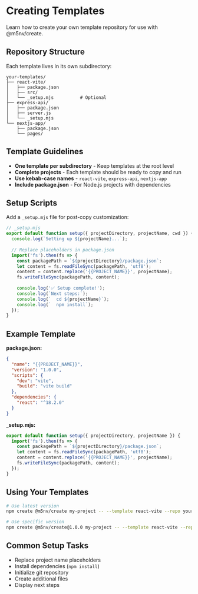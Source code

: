# Creating Templates

Learn how to create your own template repository for use with @m5nv/create.

## Repository Structure

Each template lives in its own subdirectory:

```
your-templates/
├── react-vite/
│   ├── package.json
│   ├── src/
│   └── _setup.mjs          # Optional
├── express-api/
│   ├── package.json
│   ├── server.js
│   └── _setup.mjs
└── nextjs-app/
    ├── package.json
    └── pages/
```

## Template Guidelines

- **One template per subdirectory** - Keep templates at the root level
- **Complete projects** - Each template should be ready to copy and run
- **Use kebab-case names** - `react-vite`, `express-api`, `nextjs-app`
- **Include package.json** - For Node.js projects with dependencies

## Setup Scripts

Add a `_setup.mjs` file for post-copy customization:

```javascript
// _setup.mjs
export default function setup({ projectDirectory, projectName, cwd }) {
  console.log(`Setting up ${projectName}...`);
  
  // Replace placeholders in package.json
  import('fs').then(fs => {
    const packagePath = `${projectDirectory}/package.json`;
    let content = fs.readFileSync(packagePath, 'utf8');
    content = content.replace('{{PROJECT_NAME}}', projectName);
    fs.writeFileSync(packagePath, content);
    
    console.log('✅ Setup complete!');
    console.log(`Next steps:`);
    console.log(`  cd ${projectName}`);
    console.log(`  npm install`);
  });
}
```

## Example Template

**package.json:**
```json
{
  "name": "{{PROJECT_NAME}}",
  "version": "1.0.0",
  "scripts": {
    "dev": "vite",
    "build": "vite build"
  },
  "dependencies": {
    "react": "^18.2.0"
  }
}
```

**_setup.mjs:**
```javascript
export default function setup({ projectDirectory, projectName }) {
  import('fs').then(fs => {
    const packagePath = `${projectDirectory}/package.json`;
    let content = fs.readFileSync(packagePath, 'utf8');
    content = content.replace('{{PROJECT_NAME}}', projectName);
    fs.writeFileSync(packagePath, content);
  });
}
```

## Using Your Templates

```bash
# Use latest version
npm create @m5nv/create my-project -- --template react-vite --repo yourusername/your-templates

# Use specific version
npm create @m5nv/create@1.0.0 my-project -- --template react-vite --repo yourusername/your-templates
```

## Common Setup Tasks

- Replace project name placeholders
- Install dependencies (`npm install`)
- Initialize git repository
- Create additional files
- Display next steps